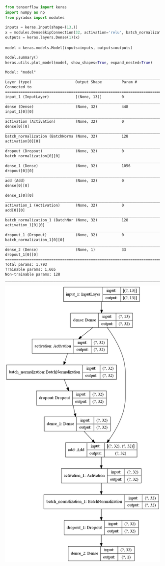 ```python
from tensorflow import keras
import numpy as np
from pyradox import modules
```


```python
inputs = keras.Input(shape=(13,))
x = modules.DenseSkipConnection(32, activation='relu', batch_normalization=True, dropout=0.2)(inputs)
outputs = keras.layers.Dense(1)(x)

model = keras.models.Model(inputs=inputs, outputs=outputs) 
```


```python
model.summary()
keras.utils.plot_model(model, show_shapes=True, expand_nested=True)
```

    Model: "model"
    __________________________________________________________________________________________________
    Layer (type)                    Output Shape         Param #     Connected to                     
    ==================================================================================================
    input_1 (InputLayer)            [(None, 13)]         0                                            
    __________________________________________________________________________________________________
    dense (Dense)                   (None, 32)           448         input_1[0][0]                    
    __________________________________________________________________________________________________
    activation (Activation)         (None, 32)           0           dense[0][0]                      
    __________________________________________________________________________________________________
    batch_normalization (BatchNorma (None, 32)           128         activation[0][0]                 
    __________________________________________________________________________________________________
    dropout (Dropout)               (None, 32)           0           batch_normalization[0][0]        
    __________________________________________________________________________________________________
    dense_1 (Dense)                 (None, 32)           1056        dropout[0][0]                    
    __________________________________________________________________________________________________
    add (Add)                       (None, 32)           0           dense[0][0]                      
                                                                     dense_1[0][0]                    
    __________________________________________________________________________________________________
    activation_1 (Activation)       (None, 32)           0           add[0][0]                        
    __________________________________________________________________________________________________
    batch_normalization_1 (BatchNor (None, 32)           128         activation_1[0][0]               
    __________________________________________________________________________________________________
    dropout_1 (Dropout)             (None, 32)           0           batch_normalization_1[0][0]      
    __________________________________________________________________________________________________
    dense_2 (Dense)                 (None, 1)            33          dropout_1[0][0]                  
    ==================================================================================================
    Total params: 1,793
    Trainable params: 1,665
    Non-trainable params: 128
    __________________________________________________________________________________________________
    




![png](output_4_1.png)
